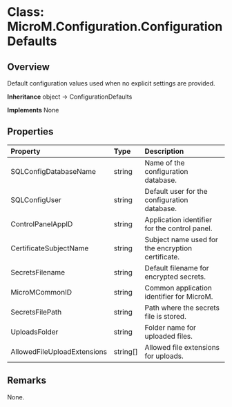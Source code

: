 # Class: MicroM.Configuration.ConfigurationDefaults
## Overview
Default configuration values used when no explicit settings are provided.

**Inheritance**
object -> ConfigurationDefaults

**Implements**
None

## Properties
| Property | Type | Description |
|:------------|:-------------|:-------------|
| SQLConfigDatabaseName | string | Name of the configuration database. |
| SQLConfigUser | string | Default user for the configuration database. |
| ControlPanelAppID | string | Application identifier for the control panel. |
| CertificateSubjectName | string | Subject name used for the encryption certificate. |
| SecretsFilename | string | Default filename for encrypted secrets. |
| MicroMCommonID | string | Common application identifier for MicroM. |
| SecretsFilePath | string | Path where the secrets file is stored. |
| UploadsFolder | string | Folder name for uploaded files. |
| AllowedFileUploadExtensions | string[] | Allowed file extensions for uploads. |

## Remarks
None.

